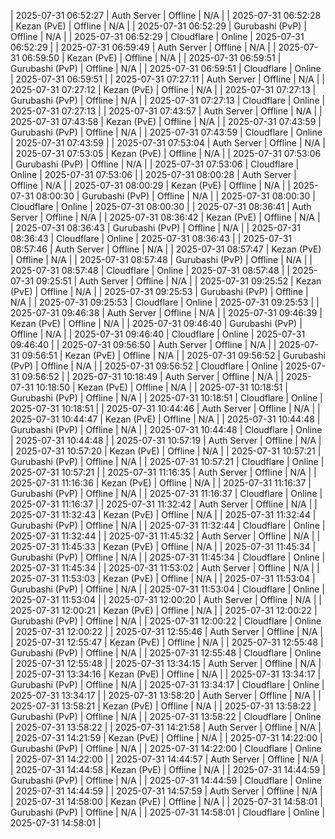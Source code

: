 
| 2025-07-31 06:52:27 | Auth Server | Offline | N/A |
| 2025-07-31 06:52:28 | Kezan (PvE) | Offline | N/A |
| 2025-07-31 06:52:29 | Gurubashi (PvP) | Offline | N/A |
| 2025-07-31 06:52:29 | Cloudflare | Online | 2025-07-31 06:52:29 |
| 2025-07-31 06:59:49 | Auth Server | Offline | N/A |
| 2025-07-31 06:59:50 | Kezan (PvE) | Offline | N/A |
| 2025-07-31 06:59:51 | Gurubashi (PvP) | Offline | N/A |
| 2025-07-31 06:59:51 | Cloudflare | Online | 2025-07-31 06:59:51 |
| 2025-07-31 07:27:11 | Auth Server | Offline | N/A |
| 2025-07-31 07:27:12 | Kezan (PvE) | Offline | N/A |
| 2025-07-31 07:27:13 | Gurubashi (PvP) | Offline | N/A |
| 2025-07-31 07:27:13 | Cloudflare | Online | 2025-07-31 07:27:13 |
| 2025-07-31 07:43:57 | Auth Server | Offline | N/A |
| 2025-07-31 07:43:58 | Kezan (PvE) | Offline | N/A |
| 2025-07-31 07:43:59 | Gurubashi (PvP) | Offline | N/A |
| 2025-07-31 07:43:59 | Cloudflare | Online | 2025-07-31 07:43:59 |
| 2025-07-31 07:53:04 | Auth Server | Offline | N/A |
| 2025-07-31 07:53:05 | Kezan (PvE) | Offline | N/A |
| 2025-07-31 07:53:06 | Gurubashi (PvP) | Offline | N/A |
| 2025-07-31 07:53:06 | Cloudflare | Online | 2025-07-31 07:53:06 |
| 2025-07-31 08:00:28 | Auth Server | Offline | N/A |
| 2025-07-31 08:00:29 | Kezan (PvE) | Offline | N/A |
| 2025-07-31 08:00:30 | Gurubashi (PvP) | Offline | N/A |
| 2025-07-31 08:00:30 | Cloudflare | Online | 2025-07-31 08:00:30 |
| 2025-07-31 08:36:41 | Auth Server | Offline | N/A |
| 2025-07-31 08:36:42 | Kezan (PvE) | Offline | N/A |
| 2025-07-31 08:36:43 | Gurubashi (PvP) | Offline | N/A |
| 2025-07-31 08:36:43 | Cloudflare | Online | 2025-07-31 08:36:43 |
| 2025-07-31 08:57:46 | Auth Server | Offline | N/A |
| 2025-07-31 08:57:47 | Kezan (PvE) | Offline | N/A |
| 2025-07-31 08:57:48 | Gurubashi (PvP) | Offline | N/A |
| 2025-07-31 08:57:48 | Cloudflare | Online | 2025-07-31 08:57:48 |
| 2025-07-31 09:25:51 | Auth Server | Offline | N/A |
| 2025-07-31 09:25:52 | Kezan (PvE) | Offline | N/A |
| 2025-07-31 09:25:53 | Gurubashi (PvP) | Offline | N/A |
| 2025-07-31 09:25:53 | Cloudflare | Online | 2025-07-31 09:25:53 |
| 2025-07-31 09:46:38 | Auth Server | Offline | N/A |
| 2025-07-31 09:46:39 | Kezan (PvE) | Offline | N/A |
| 2025-07-31 09:46:40 | Gurubashi (PvP) | Offline | N/A |
| 2025-07-31 09:46:40 | Cloudflare | Online | 2025-07-31 09:46:40 |
| 2025-07-31 09:56:50 | Auth Server | Offline | N/A |
| 2025-07-31 09:56:51 | Kezan (PvE) | Offline | N/A |
| 2025-07-31 09:56:52 | Gurubashi (PvP) | Offline | N/A |
| 2025-07-31 09:56:52 | Cloudflare | Online | 2025-07-31 09:56:52 |
| 2025-07-31 10:18:49 | Auth Server | Offline | N/A |
| 2025-07-31 10:18:50 | Kezan (PvE) | Offline | N/A |
| 2025-07-31 10:18:51 | Gurubashi (PvP) | Offline | N/A |
| 2025-07-31 10:18:51 | Cloudflare | Online | 2025-07-31 10:18:51 |
| 2025-07-31 10:44:46 | Auth Server | Offline | N/A |
| 2025-07-31 10:44:47 | Kezan (PvE) | Offline | N/A |
| 2025-07-31 10:44:48 | Gurubashi (PvP) | Offline | N/A |
| 2025-07-31 10:44:48 | Cloudflare | Online | 2025-07-31 10:44:48 |
| 2025-07-31 10:57:19 | Auth Server | Offline | N/A |
| 2025-07-31 10:57:20 | Kezan (PvE) | Offline | N/A |
| 2025-07-31 10:57:21 | Gurubashi (PvP) | Offline | N/A |
| 2025-07-31 10:57:21 | Cloudflare | Online | 2025-07-31 10:57:21 |
| 2025-07-31 11:16:35 | Auth Server | Offline | N/A |
| 2025-07-31 11:16:36 | Kezan (PvE) | Offline | N/A |
| 2025-07-31 11:16:37 | Gurubashi (PvP) | Offline | N/A |
| 2025-07-31 11:16:37 | Cloudflare | Online | 2025-07-31 11:16:37 |
| 2025-07-31 11:32:42 | Auth Server | Offline | N/A |
| 2025-07-31 11:32:43 | Kezan (PvE) | Offline | N/A |
| 2025-07-31 11:32:44 | Gurubashi (PvP) | Offline | N/A |
| 2025-07-31 11:32:44 | Cloudflare | Online | 2025-07-31 11:32:44 |
| 2025-07-31 11:45:32 | Auth Server | Offline | N/A |
| 2025-07-31 11:45:33 | Kezan (PvE) | Offline | N/A |
| 2025-07-31 11:45:34 | Gurubashi (PvP) | Offline | N/A |
| 2025-07-31 11:45:34 | Cloudflare | Online | 2025-07-31 11:45:34 |
| 2025-07-31 11:53:02 | Auth Server | Offline | N/A |
| 2025-07-31 11:53:03 | Kezan (PvE) | Offline | N/A |
| 2025-07-31 11:53:04 | Gurubashi (PvP) | Offline | N/A |
| 2025-07-31 11:53:04 | Cloudflare | Online | 2025-07-31 11:53:04 |
| 2025-07-31 12:00:20 | Auth Server | Offline | N/A |
| 2025-07-31 12:00:21 | Kezan (PvE) | Offline | N/A |
| 2025-07-31 12:00:22 | Gurubashi (PvP) | Offline | N/A |
| 2025-07-31 12:00:22 | Cloudflare | Online | 2025-07-31 12:00:22 |
| 2025-07-31 12:55:46 | Auth Server | Offline | N/A |
| 2025-07-31 12:55:47 | Kezan (PvE) | Offline | N/A |
| 2025-07-31 12:55:48 | Gurubashi (PvP) | Offline | N/A |
| 2025-07-31 12:55:48 | Cloudflare | Online | 2025-07-31 12:55:48 |
| 2025-07-31 13:34:15 | Auth Server | Offline | N/A |
| 2025-07-31 13:34:16 | Kezan (PvE) | Offline | N/A |
| 2025-07-31 13:34:17 | Gurubashi (PvP) | Offline | N/A |
| 2025-07-31 13:34:17 | Cloudflare | Online | 2025-07-31 13:34:17 |
| 2025-07-31 13:58:20 | Auth Server | Offline | N/A |
| 2025-07-31 13:58:21 | Kezan (PvE) | Offline | N/A |
| 2025-07-31 13:58:22 | Gurubashi (PvP) | Offline | N/A |
| 2025-07-31 13:58:22 | Cloudflare | Online | 2025-07-31 13:58:22 |
| 2025-07-31 14:21:58 | Auth Server | Offline | N/A |
| 2025-07-31 14:21:59 | Kezan (PvE) | Offline | N/A |
| 2025-07-31 14:22:00 | Gurubashi (PvP) | Offline | N/A |
| 2025-07-31 14:22:00 | Cloudflare | Online | 2025-07-31 14:22:00 |
| 2025-07-31 14:44:57 | Auth Server | Offline | N/A |
| 2025-07-31 14:44:58 | Kezan (PvE) | Offline | N/A |
| 2025-07-31 14:44:59 | Gurubashi (PvP) | Offline | N/A |
| 2025-07-31 14:44:59 | Cloudflare | Online | 2025-07-31 14:44:59 |
| 2025-07-31 14:57:59 | Auth Server | Offline | N/A |
| 2025-07-31 14:58:00 | Kezan (PvE) | Offline | N/A |
| 2025-07-31 14:58:01 | Gurubashi (PvP) | Offline | N/A |
| 2025-07-31 14:58:01 | Cloudflare | Online | 2025-07-31 14:58:01 |
